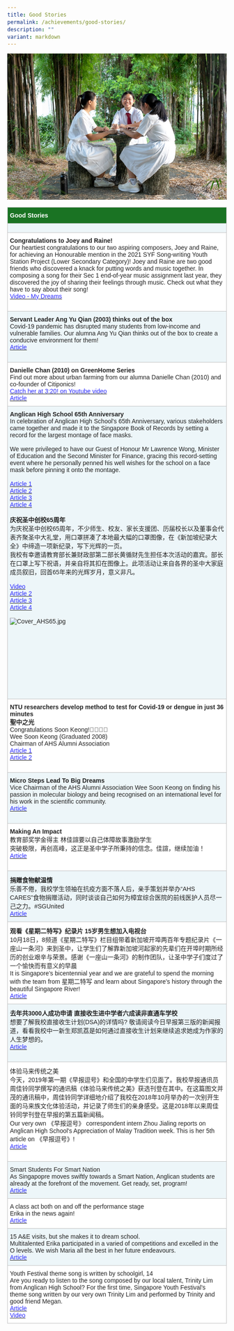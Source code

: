 ```yaml
---
title: Good Stories
permalink: /achievements/good-stories/
description: ""
variant: markdown
---
```

![](/images/Achievements/Good%20Stories/banner_photo_good_stories.jpg)

<table style="border-collapse:collapse;border-spacing:0" class="tg"><thead><tr><th style="background-color:#1A7323;border-color:#c0c0c0;border-style:solid;border-width:1px;color:#FFF;font-family:Arial, sans-serif;font-size:14px;font-weight:bold;overflow:hidden;padding:10px 5px;text-align:left;vertical-align:top;word-break:normal"><span style="color:#FFF;background-color:#1A7323">Good Stories</span></th></tr></thead><tbody><tr><td style="background-color:#EDF6F9;border-color:#c0c0c0;border-style:solid;border-width:1px;color:#222;font-family:Arial, sans-serif;font-size:14px;font-weight:bold;overflow:hidden;padding:10px 5px;text-align:left;vertical-align:top;word-break:normal"></td></tr><tr><td style="background-color:#FFF;border-color:#c0c0c0;border-style:solid;border-width:1px;color:#222;font-family:Arial, sans-serif;font-size:14px;overflow:hidden;padding:10px 5px;text-align:left;vertical-align:top;word-break:normal"><b>Congratulations to Joey and Raine!</b><br><span style="color:#222;background-color:#FFF">Our heartiest congratulations to our two aspiring composers, Joey and Raine, for achieving an Honourable mention in the 2021 SYF Song-writing Youth Station Project (Lower Secondary Category)! Joey and Raine are two good friends who discovered a knack for putting words and music together. In composing a song for their Sec 1 end-of-year music assignment last year, they discovered the joy of sharing their feelings through music. Check out what they have to say about their song!</span><br><a href="https://www.youtube.com/watch?v=n4921OZID6s&amp;t=75s" target="_blank" rel="noopener noreferrer"><span style="text-decoration:none;color:#2828FF">Video - My Dreams</span></a><br><br></td></tr><tr><td style="background-color:#EDF6F9;border-color:#c0c0c0;border-style:solid;border-width:1px;color:#222;font-family:Arial, sans-serif;font-size:14px;overflow:hidden;padding:10px 5px;text-align:left;vertical-align:top;word-break:normal"><b>Servant Leader Ang Yu Qian (2003) thinks out of the box</b><br><span style="color:#222;background-color:#EDF6F9">Covid-19 pandemic has disrupted many students from low-income and vulnerable families. Our alumna Ang Yu Qian thinks out of the box to create a conducive environment for them!</span><br><a href="https://www.channelnewsasia.com/singapore/cardboard-tables-classroom-in-a-box-low-income-families-covid-1973146" target="_blank" rel="noopener noreferrer"><span style="text-decoration:none;color:#2828FF">Article</span></a><br><br></td></tr><tr><td style="background-color:#FFF;border-color:#c0c0c0;border-style:solid;border-width:1px;color:#222;font-family:Arial, sans-serif;font-size:14px;overflow:hidden;padding:10px 5px;text-align:left;vertical-align:top;word-break:normal"><b>Danielle Chan (2010) on GreenHome Series</b><br><span style="color:#222;background-color:#FFF">Find out more about urban farming from our alumna Danielle Chan (2010) and co-founder of Citiponics!</span><br><a href="https://www.youtube.com/watch?v=TbJcSInAVfs" target="_blank" rel="noopener noreferrer"><span style="text-decoration:none;color:#2828FF">Catch her at 3:20! on Youtube video</span></a><br><a href="https://www.straitstimes.com/singapore/nine-multi-storey-carpark-rooftops-in-singapore-to-be-converted-to-urban-farms" target="_blank" rel="noopener noreferrer"><span style="text-decoration:none;color:#2828FF">Article</span></a><br><span style="color:#222;background-color:#FFF"> </span></td></tr><tr><td style="background-color:#EDF6F9;border-color:#c0c0c0;border-style:solid;border-width:1px;color:#222;font-family:Arial, sans-serif;font-size:14px;overflow:hidden;padding:10px 5px;text-align:left;vertical-align:top;word-break:normal"><b>Anglican High School 65th Anniversary</b><br><span style="color:#222;background-color:#EDF6F9">In celebration of Anglican High School's 65th Anniversary, various stakeholders came together and made it to the Singapore Book of Records by setting a record for the largest montage of face masks.</span><br><br><span style="color:#222;background-color:#EDF6F9">We were privileged to have our Guest of Honour Mr Lawrence Wong, Minister of Education and the Second Minister for Finance, gracing this record-setting event where he personally penned his well wishes for the school on a face mask before pinning it onto the montage.</span><br><br><a href="https://www.moe.gov.sg/news/speeches/20210313-speech-by-mr-lawrence-wong-minister-for-education-at-anglican-high-schools-65th-anniversary-celebration" target="_blank" rel="noopener noreferrer"><span style="text-decoration:none;color:#2828FF">Article 1</span></a><br><a href="https://www.straitstimes.com/singapore/politics/education-minister-lawrence-wong-urges-teachers-school-staff-to-take-covid-19-jab" target="_blank" rel="noopener noreferrer"><span style="text-decoration:none;color:#2828FF">Article 2</span></a><br><a href="https://www.instagram.com/p/CMW_cRan85a/?igshid=hlpdvl3pkug6" target="_blank" rel="noopener noreferrer"><span style="text-decoration:none;color:#2828FF">Article 3</span></a><br><a href="https://singaporerecords.com/largest-montage-of-cloth-masks/" target="_blank" rel="noopener noreferrer"><span style="text-decoration:none;color:#2828FF">Article 4</span></a><br><br><b>庆祝圣中创校65周年</b><br><span style="color:#222;background-color:#EDF6F9">为庆祝圣中创校65周年，不少师生、校友、家长支援团、历届校长以及董事会代表齐聚圣中大礼堂，用口罩拼凑了本地最大幅的口罩图像，在《新加坡纪录大全》中缔造一项新纪录，写下光辉的一页。</span><br><span style="color:#222;background-color:#EDF6F9">我校有幸邀请教育部长兼财政部第二部长黄循财先生担任本次活动的嘉宾。部长在口罩上写下祝语，并亲自将其扣在图像上。此项活动让来自各界的圣中大家庭成员叙旧，回首65年来的光辉岁月，意义非凡。</span><br><br><a href="https://www.youtube.com/watch?v=e28DtKPT3bs" target="_blank" rel="noopener noreferrer"><span style="text-decoration:none;color:#2828FF">Video</span></a><br><a href="https://www.8world.com/news/singapore/article/ahs-singapore-book-of-records-1417821" target="_blank" rel="noopener noreferrer"><span style="text-decoration:none;color:#2828FF">Article 2</span></a><br><a href="https://www.zaobao.com.sg/news/singapore/story20210314-1131110?amp" target="_blank" rel="noopener noreferrer"><span style="text-decoration:none;color:#2828FF">Article 3</span></a><br><a href="https://www.shicheng.news/show/938779.amp" target="_blank" rel="noopener noreferrer"><span style="text-decoration:none;color:#2828FF">Article 4</span></a><br><br><img src="https://anglicanhigh-moe-edu-sg-admin.cwp.sg/qql/slot/u373/Achievements/AHS65/Cover_AHS65.jpg" alt="Cover_AHS65.jpg" width="398" height="264"><br><br><br><br><br><br><br><br><br><br><br></td></tr><tr><td style="background-color:#FFF;border-color:#c0c0c0;border-style:solid;border-width:1px;color:#222;font-family:Arial, sans-serif;font-size:14px;overflow:hidden;padding:10px 5px;text-align:left;vertical-align:top;word-break:normal"><b>NTU researchers develop method to  test for Covid-19 or dengue in just 36 minutes</b><br><span style="color:#222;background-color:#FFF"><b>聖中之光</b></span><br><span style="color:#222;background-color:#FFF">Congratulations Soon Keong!👍🏼👏🏼</span><br><span style="color:#222;background-color:#FFF">Wee Soon Keong (Graduated 2008)</span><br><span style="color:#222;background-color:#FFF">Chairman of AHS Alumni Association</span><br><a href="https://www.straitstimes.com/singapore/health/ntu-researchers-develop-method-to-tell-if-someone-has-covid-19-or-dengue-in-just-36" target="_blank" rel="noopener noreferrer"><span style="text-decoration:none;color:#2828FF">Article 1</span></a><br><a href="https://www.zaobao.com.sg/znews/singapore/story20200728-1072448" target="_blank" rel="noopener noreferrer"><span style="text-decoration:none;color:#2828FF">Article 2</span></a><br><br></td></tr><tr><td style="background-color:#EDF6F9;border-color:#c0c0c0;border-style:solid;border-width:1px;color:#222;font-family:Arial, sans-serif;font-size:14px;overflow:hidden;padding:10px 5px;text-align:left;vertical-align:top;word-break:normal"><b>Micro Steps Lead To Big Dreams</b><br><span style="color:#222;background-color:#EDF6F9">Vice Chairman of the AHS Alumni Association Wee Soon Keong on finding his passion in molecular biology and being recognised on an international level for his work in the scientific community.</span><br><a href="http://enewsletter.ntu.edu.sg/(X(1)S(gf23kjbeye5z1x0phogfv2e3))/thelkcmedicine/Issue36/Pages/Wee-Soon-Keong.aspx?AspxAutoDetectCookieSupport=1" target="_blank" rel="noopener noreferrer"><span style="text-decoration:none;color:#2828FF">Article</span></a><br><br></td></tr><tr><td style="background-color:#FFF;border-color:#c0c0c0;border-style:solid;border-width:1px;color:#222;font-family:Arial, sans-serif;font-size:14px;overflow:hidden;padding:10px 5px;text-align:left;vertical-align:top;word-break:normal"><b>Making An Impact</b><br><span style="color:#222;background-color:#FFF">教育部奖学金得主 林佳諠要以自己体障故事激励学生</span><br><span style="color:#222;background-color:#FFF">突破极限，再创高峰，这正是圣中学子所秉持的信念。佳諠，继续加油！</span><br><a href="https://www.zaobao.com.sg/news/singapore/story20200822-1078737?fbclid=IwAR1xiyck_Q2EY0yXLxLTGaKinac-sCBLShnyvCYd1ox-NR_HlUcdrtO5OJs" target="_blank" rel="noopener noreferrer"><span style="text-decoration:none;color:#2828FF">Article</span></a><br><br></td></tr><tr><td style="background-color:#EDF6F9;border-color:#c0c0c0;border-style:solid;border-width:1px;color:#222;font-family:Arial, sans-serif;font-size:14px;overflow:hidden;padding:10px 5px;text-align:left;vertical-align:top;word-break:normal"><b>捐赠食物献温情</b><br><span style="color:#222;background-color:#EDF6F9">乐善不倦，我校学生领袖在抗疫方面不落人后，亲手策划并举办“AHS CARES”食物捐赠活动，同时谈谈自己如何为樟宜综合医院的前线医护人员尽一己之力。#SGUnited</span><br><a href="https://www.zaobao.com.sg/zlifestyle/powerup/story20200310-1035692" target="_blank" rel="noopener noreferrer"><span style="text-decoration:none;color:#2828FF">Article</span></a><br><span style="color:#222;background-color:#EDF6F9"> </span></td></tr><tr><td style="background-color:#FFF;border-color:#c0c0c0;border-style:solid;border-width:1px;color:#222;font-family:Arial, sans-serif;font-size:14px;overflow:hidden;padding:10px 5px;text-align:left;vertical-align:top;word-break:normal"><b>观看《星期二特写》纪录片 15岁男生想加入电视台</b><br><span style="color:#222;background-color:#FFF">10月18日，8频道《星期二特写》栏目组带着新加坡开埠两百年专题纪录片《一座山一条河》来到圣中，让学生们了解靠新加坡河起家的先辈们在开埠时期所经历的创业艰辛与荣景。感谢《一座山一条河》的制作团队，让圣中学子们度过了一个愉快而有意义的早晨</span><br><span style="color:#222;background-color:#FFF">It is Singapore’s bicentennial year and we are grateful to spend the morning with the team from 星期二特写 and learn about Singapore’s history through the beautiful Singapore River!</span><br><a href="https://www.8world.com/news/singapore/article/bicentennial-tuesday-report-954906?fbclid=IwAR3voEGRisKZFwOLjd_iR4DE5GeQTRtCKfcTTi0t2kF4cJ25Uqe8urk60FU" target="_blank" rel="noopener noreferrer"><span style="text-decoration:none;color:#2828FF">Article</span></a><br><span style="color:#222;background-color:#FFF"> </span></td></tr><tr><td style="background-color:#EDF6F9;border-color:#c0c0c0;border-style:solid;border-width:1px;color:#222;font-family:Arial, sans-serif;font-size:14px;overflow:hidden;padding:10px 5px;text-align:left;vertical-align:top;word-break:normal"><b>去年共3000人成功申请 直接收生进中学者六成读非直通车学校</b><br><span style="color:#222;background-color:#EDF6F9">想要了解我校直接收生计划(DSA)的详情吗? 敬请阅读今日早报第三版的新闻报道，看看我校中一新生郑凯荔是如何通过直接收生计划来继续追求她成为作家的人生梦想的。</span><br><a href="https://www.zaobao.com.sg/znews/singapore/story20190208-930051?utm_medium=Social&amp;utm_source=Facebook&amp;fbclid=IwAR3aX75fMKg6Lx8QOHB9ZMryBftLAaqFb08IYDII3RX0H10CZyL4jFpGBIU#Echobox=1549585825" target="_blank" rel="noopener noreferrer"><span style="text-decoration:none;color:#2828FF">Article</span></a><br><br></td></tr><tr><td style="background-color:#FFF;border-color:#c0c0c0;border-style:solid;border-width:1px;color:#222;font-family:Arial, sans-serif;font-size:14px;overflow:hidden;padding:10px 5px;text-align:left;vertical-align:top;word-break:normal">体验马来传统之美<br><span style="color:#222;background-color:#FFF">今天，2019年第一期《早报逗号》和全国的中学生们见面了。我校早报通讯员周佳铃同学撰写的通讯稿《体验马来传统之美》获选刊登在其中。在这篇图文并茂的通讯稿中，周佳铃同学详细地介绍了我校在2018年10月举办的一次别开生面的马来族文化体验活动，并记录了师生们的亲身感受。这是2018年以来周佳铃同学刊登在早报的第五篇新闻稿。</span><br><span style="color:#222;background-color:#FFF">Our very own 《早报逗号》 correspondent intern Zhou Jialing reports on Anglican High School's Appreciation of Malay Tradition week. This is her 5th article on 《早报逗号》!</span><br><a href="https://zbschools.sg/news/school/stories-10515?fbclid=IwAR2FofOsM5OPS58JVmuNQX_dcaQ2e0UtxX80Sn0nx0eJMMBXqtoLuVla97g" target="_blank" rel="noopener noreferrer"><span style="text-decoration:none;color:#2828FF">Article</span></a><br><br></td></tr><tr><td style="background-color:#EDF6F9;border-color:#c0c0c0;border-style:solid;border-width:1px;color:#222;font-family:Arial, sans-serif;font-size:14px;overflow:hidden;padding:10px 5px;text-align:left;vertical-align:top;word-break:normal">Smart Students For Smart Nation<br><span style="color:#222;background-color:#EDF6F9">As Singapopre moves swiftly towards a Smart Nation, Anglican students are already at the forefront of the movement. Get ready, set, program!</span><br><a href="https://www.straitstimes.com/singapore/education/smart-students-for-smart-nation" target="_blank" rel="noopener noreferrer"><span style="text-decoration:none;color:#2828FF">Article</span></a><br><span style="color:#222;background-color:#EDF6F9"> </span></td></tr><tr><td style="background-color:#FFF;border-color:#c0c0c0;border-style:solid;border-width:1px;color:#222;font-family:Arial, sans-serif;font-size:14px;overflow:hidden;padding:10px 5px;text-align:left;vertical-align:top;word-break:normal">A class act both on and off the performance stage<br><span style="color:#222;background-color:#FFF">Erika in the news again!</span><br><a href="https://www.straitstimes.com/singapore/education/a-class-act-both-on-and-off-the-performance-stage" target="_blank" rel="noopener noreferrer"><span style="text-decoration:none;color:#2828FF">Article</span></a><br><span style="color:#222;background-color:#FFF"> </span></td></tr><tr><td style="background-color:#EDF6F9;border-color:#c0c0c0;border-style:solid;border-width:1px;color:#222;font-family:Arial, sans-serif;font-size:14px;overflow:hidden;padding:10px 5px;text-align:left;vertical-align:top;word-break:normal">15 A&amp;E visits, but she makes it to dream school.<br><span style="color:#222;background-color:#EDF6F9">Multitalented Erika participated in a varied of competitions and excelled in the O levels. We wish Maria all the best in her future endeavours.</span><br><a href="https://www.straitstimes.com/singapore/education/15-ae-visits-but-she-makes-it-to-dream-school" target="_blank" rel="noopener noreferrer"><span style="text-decoration:none;color:#2828FF">Article</span></a><br><span style="color:#222;background-color:#EDF6F9"> </span></td></tr><tr><td style="background-color:#FFF;border-color:#c0c0c0;border-style:solid;border-width:1px;color:#222;font-family:Arial, sans-serif;font-size:14px;overflow:hidden;padding:10px 5px;text-align:left;vertical-align:top;word-break:normal">Youth Festival theme song is written by schoolgirl, 14<br><span style="color:#222;background-color:#FFF">Are you ready to listen to the song composed by our local talent, Trinity Lim from Anglican High School? For the first time, Singapore Youth Festival's theme song written by our very own Trinity Lim and performed by Trinity and good friend Megan.</span><br><a href="https://www.straitstimes.com/singapore/education/youth-festival-theme-song-is-written-by-schoolgirl-14" target="_blank" rel="noopener noreferrer"><span style="text-decoration:none;color:#2828FF">Article</span></a><br><a href="https://www.youtube.com/watch?v=YNn2K5ECjbc" target="_blank" rel="noopener noreferrer"><span style="text-decoration:none;color:#2828FF">Video</span></a></td></tr></tbody></table>